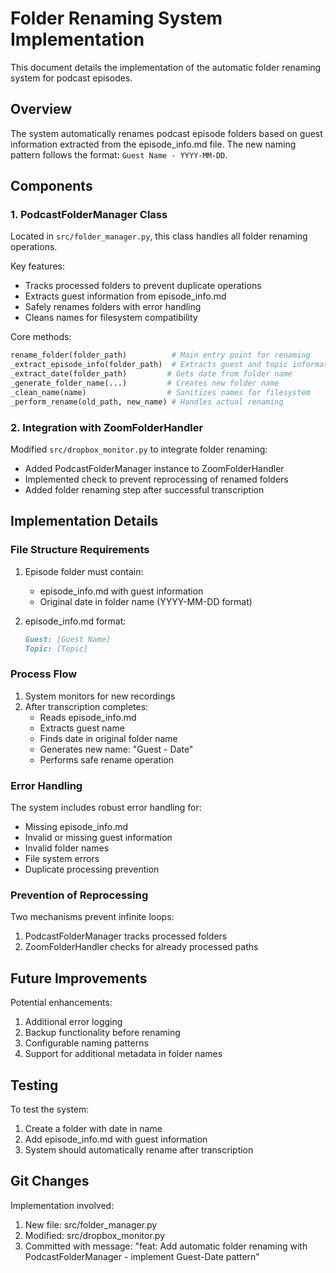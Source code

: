 # Folder Renaming System Implementation

This document details the implementation of the automatic folder renaming system for podcast episodes.

## Overview

The system automatically renames podcast episode folders based on guest information extracted from the episode_info.md file. The new naming pattern follows the format: `Guest Name - YYYY-MM-DD`.

## Components

### 1. PodcastFolderManager Class

Located in `src/folder_manager.py`, this class handles all folder renaming operations.

Key features:
- Tracks processed folders to prevent duplicate operations
- Extracts guest information from episode_info.md
- Safely renames folders with error handling
- Cleans names for filesystem compatibility

Core methods:
```python
rename_folder(folder_path)          # Main entry point for renaming
_extract_episode_info(folder_path)  # Extracts guest and topic information
_extract_date(folder_path)         # Gets date from folder name
_generate_folder_name(...)         # Creates new folder name
_clean_name(name)                  # Sanitizes names for filesystem
_perform_rename(old_path, new_name) # Handles actual renaming
```

### 2. Integration with ZoomFolderHandler

Modified `src/dropbox_monitor.py` to integrate folder renaming:
- Added PodcastFolderManager instance to ZoomFolderHandler
- Implemented check to prevent reprocessing of renamed folders
- Added folder renaming step after successful transcription

## Implementation Details

### File Structure Requirements

1. Episode folder must contain:
   - episode_info.md with guest information
   - Original date in folder name (YYYY-MM-DD format)

2. episode_info.md format:
   ```markdown
   Guest: [Guest Name]
   Topic: [Topic]
   ```

### Process Flow

1. System monitors for new recordings
2. After transcription completes:
   - Reads episode_info.md
   - Extracts guest name
   - Finds date in original folder name
   - Generates new name: "Guest - Date"
   - Performs safe rename operation

### Error Handling

The system includes robust error handling for:
- Missing episode_info.md
- Invalid or missing guest information
- Invalid folder names
- File system errors
- Duplicate processing prevention

### Prevention of Reprocessing

Two mechanisms prevent infinite loops:
1. PodcastFolderManager tracks processed folders
2. ZoomFolderHandler checks for already processed paths

## Future Improvements

Potential enhancements:
1. Additional error logging
2. Backup functionality before renaming
3. Configurable naming patterns
4. Support for additional metadata in folder names

## Testing

To test the system:
1. Create a folder with date in name
2. Add episode_info.md with guest information
3. System should automatically rename after transcription

## Git Changes

Implementation involved:
1. New file: src/folder_manager.py
2. Modified: src/dropbox_monitor.py
3. Committed with message: "feat: Add automatic folder renaming with PodcastFolderManager - implement Guest-Date pattern"
